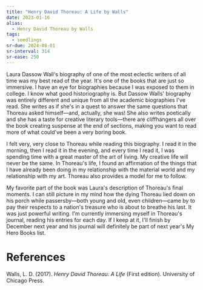 ```yaml
---
title: "Henry David Thoreau: A Life by Walls"
date: 2023-01-16
alias:
  - Henry David Thoreau by Walls
tags:
  - seedlings
sr-due: 2024-08-01
sr-interval: 314
sr-ease: 250
---
```

Laura Dassow Wall's biography of one of the most eclectic writers of all time was my best read of the year. It's one of the books that are just so immersive. I have an eye for biographies because I was exposed to them in college. I know what good historiography is. But Dassow Walls' biography was entirely different and unique from all the academic biographies I've read. She writes as if she's in a quest to answer the same questions that Thoreau asked himself—and, actually, she was! She also writes poetically and she has a taste for creative literary tools—there are cliffhangers all over the book creating suspense at the end of sections, making you want to read more of what could've been a very boring book.

I felt very, very close to Thoreau while reading this biography. I read it in the morning, then I read it in the evening, and every time I read it, I was spending time with a great master of the art of living. My creative life will never be the same. In Thoreau's life, I found an affirmation of the things that I have already been doing in my relationship with the material world and my relationship with my art. Thoreau also provides a model for me to follow.

My favorite part of the book was Laura's description of Thoreau's final moments. I can still picture in my mind how the dying Thoreau lied down on his porch while passersby—both young and old, even children—came by to pay their respects to a nation's treasure who is about to breathe his last. It was just powerful writing. I'm currently immersing myself in Thoreau's journal, reading his entries for each day. If I keep at it, I'll finish by December next year and his journal will definitely be part of next year's My Hero Books list.

# References

Walls, L. D. (2017). _Henry David Thoreau: A Life_ (First edition). University of Chicago Press.